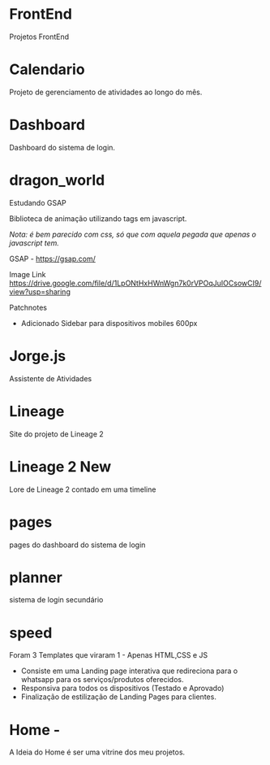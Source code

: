 # FrontEnd
Projetos FrontEnd

# Calendario 
Projeto de gerenciamento de atividades ao longo do mês.

# Dashboard 
Dashboard do sistema de login.

# dragon_world 
Estudando GSAP

Biblioteca de animação utilizando tags em javascript. 

*Nota: é bem parecido com css, só que com aquela pegada que apenas o javascript tem.*

GSAP - https://gsap.com/

Image Link https://drive.google.com/file/d/1LpONtHxHWnWgn7k0rVPOqJuIOCsowCI9/view?usp=sharing

Patchnotes 
- Adicionado Sidebar para dispositivos mobiles 600px

# Jorge.js
Assistente de Atividades 

# Lineage
Site do projeto de Lineage 2
# Lineage 2 New

Lore de Lineage 2 contado em uma timeline

# pages
pages do dashboard do sistema de login

# planner
sistema de login secundário

# speed

Foram 3 Templates que viraram 1 - Apenas HTML,CSS e JS

- Consiste em uma Landing page interativa que redireciona para o whatsapp para os serviços/produtos oferecidos.
- Responsiva para todos os dispositivos (Testado e Aprovado)
- Finalização de estilização de Landing Pages para clientes.




# Home - 

A Ideia do Home é ser uma vitrine dos meu projetos.


